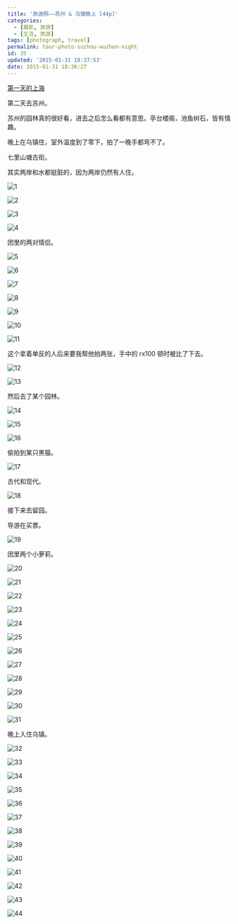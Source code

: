 ```yaml
---
title: '旅游照——苏州 & 乌镇晚上 [44p]'
categories:
  - [摄影, 旅游]
  - [生活, 旅游]
tags: [photograph, travel]
permalink: tour-photo-suzhou-wuzhen-night
id: 35
updated: '2015-01-31 18:37:53'
date: 2015-01-31 18:36:27
---
```


[第一天的上海](http://blog.e10t.net/tour-photo-shanghai/)

第二天去苏州。

苏州的园林真的很好看，进去之后怎么看都有意思。亭台楼阁，池鱼树石，皆有情趣。

晚上在乌镇住，室外温度到了零下，拍了一晚手都弯不了。

七里山塘古街。

其实两岸和水都挺脏的，因为两岸仍然有人住。

![1](https://i.imgur.com/pi26QrH.jpg)

![2](https://i.imgur.com/q4I6v4P.jpg)

![3](https://i.imgur.com/YpLWPhA.jpg)

![4](https://i.imgur.com/BN5sk9Z.jpg)

团里的两对情侣。

![5](https://i.imgur.com/Ua32x67.jpg)

![6](https://i.imgur.com/B9wcQP4.jpg)

![7](https://i.imgur.com/QvzErQJ.jpg)

![8](https://i.imgur.com/WRwKHFH.jpg)

![9](https://i.imgur.com/kjgzB8Q.jpg)

![10](https://i.imgur.com/hmQbcvN.jpg)

![11](https://i.imgur.com/YGDXSUJ.jpg)

这个拿着单反的人后来要我帮他拍两张，手中的 rx100 顿时被比了下去。

![12](https://i.imgur.com/n2tZcng.jpg)

![13](https://i.imgur.com/eiqAQ0n.jpg)

然后去了某个园林。

![14](https://i.imgur.com/4Zh4yZS.jpg)

![15](https://i.imgur.com/BNozgIo.jpg)

![16](https://i.imgur.com/uqLVvas.jpg)

偷拍到某只黑猫。

![17](https://i.imgur.com/lireIkF.jpg)

古代和现代。

![18](https://i.imgur.com/m6WPo3i.jpg)

接下来去留园。

导游在买票。

![19](https://i.imgur.com/VBE4ZDs.jpg)

团里两个小萝莉。

![20](https://i.imgur.com/A7pdX7l.jpg)

![21](https://i.imgur.com/p789eph.jpg)

![22](https://i.imgur.com/iYcMbhZ.jpg)

![23](https://i.imgur.com/Tz7iKoz.jpg)

![24](https://i.imgur.com/H6yCBLh.jpg)

![25](https://i.imgur.com/qwpRRbP.jpg)

![26](https://i.imgur.com/RavH7FJ.jpg)

![27](https://i.imgur.com/59puEZh.jpg)

![28](https://i.imgur.com/switymk.jpg)

![29](https://i.imgur.com/Nc3PsMX.jpg)

![30](https://i.imgur.com/SlEFWcw.jpg)

![31](https://i.imgur.com/zeqIFWU.jpg)

晚上入住乌镇。

![32](https://i.imgur.com/t6tyWwx.jpg)

![33](https://i.imgur.com/hiGpelH.jpg)

![34](https://i.imgur.com/HiK7yxN.jpg)

![35](https://i.imgur.com/BI3lvxX.jpg)

![36](https://i.imgur.com/t4X6XYI.jpg)

![37](https://i.imgur.com/sgkahUG.jpg)

![38](https://i.imgur.com/xjATkfu.jpg)

![39](https://i.imgur.com/gCEV0n0.jpg)

![40](https://i.imgur.com/mj5927J.jpg)

![41](https://i.imgur.com/INzMgMI.jpg)

![42](https://i.imgur.com/dUBJDJw.jpg)

![43](https://i.imgur.com/x925bYQ.jpg)

![44](https://i.imgur.com/aD8F3Gp.jpg)